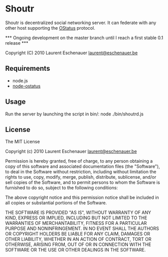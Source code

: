 Shoutr
=====

Shoutr is decentralized social networking server. It can federate with any other host supporting the [OStatus](http://ostatus.org) protocol.

*** Ongoing development on the master branch until I reach a first stable 0.1 release ***

Copyright (C) 2010 Laurent Eschenauer <laurent@eschenauer.be>

Requirements
------------

* node.js
* [node-ostatus](http://github.com/eschnou/node-ostatus/)

Usage
-----

Run the server by launching the script in bin/:
    node ./bin/shoutrd.js

License
-------

The MIT License

Copyright (c) 2010 Laurent Eschenauer <laurent@eschenauer.be>

Permission is hereby granted, free of charge, to any person obtaining a copy
of this software and associated documentation files (the "Software"), to deal
in the Software without restriction, including without limitation the rights
to use, copy, modify, merge, publish, distribute, sublicense, and/or sell
copies of the Software, and to permit persons to whom the Software is
furnished to do so, subject to the following conditions:

The above copyright notice and this permission notice shall be included in
all copies or substantial portions of the Software.

THE SOFTWARE IS PROVIDED "AS IS", WITHOUT WARRANTY OF ANY KIND, EXPRESS OR
IMPLIED, INCLUDING BUT NOT LIMITED TO THE WARRANTIES OF MERCHANTABILITY,
FITNESS FOR A PARTICULAR PURPOSE AND NONINFRINGEMENT. IN NO EVENT SHALL THE
AUTHORS OR COPYRIGHT HOLDERS BE LIABLE FOR ANY CLAIM, DAMAGES OR OTHER
LIABILITY, WHETHER IN AN ACTION OF CONTRACT, TORT OR OTHERWISE, ARISING FROM,
OUT OF OR IN CONNECTION WITH THE SOFTWARE OR THE USE OR OTHER DEALINGS IN
THE SOFTWARE.